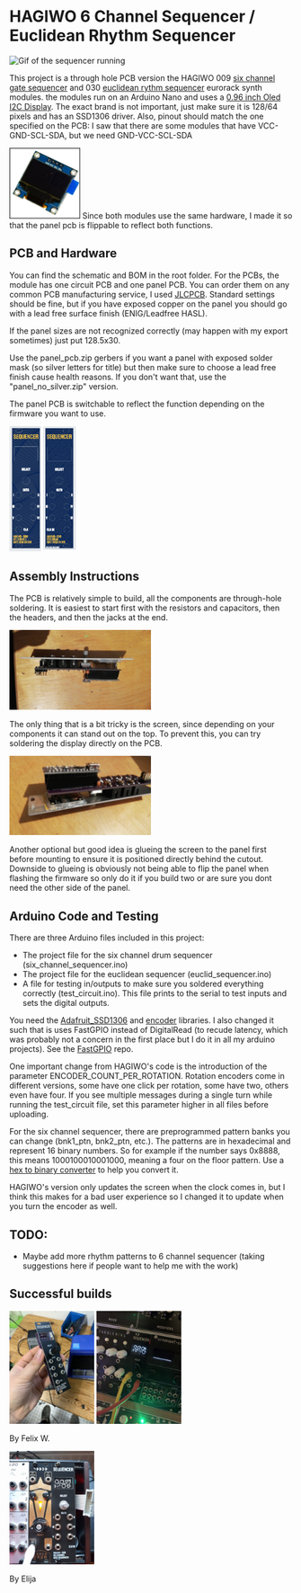 # HAGIWO 6 Channel Sequencer / Euclidean Rhythm Sequencer

![Gif of the sequencer running](images/euclid.gif)

This project is a through hole PCB version the HAGIWO 009 [six channel gate sequencer](https://www.youtube.com/watch?v=YszdC8YdFl0&t=29s) and 030 [euclidean rythm sequencer](https://www.youtube.com/watch?v=lkoBfiq6KPY) eurorack synth modules. the modules run on an Arduino Nano and uses a [0.96 inch Oled I2C Display](https://www.ebay.de/itm/255303518853). The exact brand is not important, just make sure it is 128/64 pixels and has an SSD1306 driver.
Also, pinout should match the one specified on the PCB:
I saw that there are some modules that have VCC-GND-SCL-SDA, but we need GND-VCC-SCL-SDA

<img src="images/display.jpg" width="25%" height="25%">
Since both modules use the same hardware, I made it so that the panel pcb is flippable to reflect both functions.


## PCB and Hardware

You can find the schematic and BOM in the root folder.
For the PCBs, the module has one circuit PCB and one panel PCB. 
You can order them on any common PCB manufacturing service, I used [JLCPCB](https://jlcpcb.com/).
Standard settings should be fine, but if you have exposed copper on the panel you should go with a lead free surface finish (ENIG/Leadfree HASL).

If the panel sizes are not recognized correctly (may happen with my export sometimes) just put 128.5x30.

Use the panel_pcb.zip gerbers if you want a panel with exposed solder mask (so silver letters for title) but then make sure to choose a lead free finish cause health reasons.
If you don't want that, use the "panel_no_silver.zip" version.

The panel PCB is switchable to reflect the function depending on the firmware you want to use.    

<img src="images/panel.png" width="25%" height="25%">
    
    
## Assembly Instructions

The PCB is relatively simple to build, all the components are through-hole soldering.
It is easiest to start first with the resistors and capacitors, then the headers, and then the jacks at the end.    

<img src="images/side.jpg" width="50%" height="50%">

The only thing that is a bit tricky is the screen, since depending on your components it can stand out on the top. 
To prevent this, you can try soldering the display directly on the PCB.    

<img src="images/screen.jpg" width="50%" height="50%">

Another optional but good idea is glueing the screen to the panel first before mounting to ensure it is positioned directly behind the cutout.
Downside to glueing is obviously not being able to flip the panel when flashing the firmware so only do it if you build two or are sure you dont need the other side of the panel.


## Arduino Code and Testing

There are three Arduino files included in this project:
- The project file for the six channel drum sequencer (six_channel_sequencer.ino)
- The project file for the euclidean sequencer        (euclid_sequencer.ino)
- A file for testing in/outputs to make sure you soldered everything correctly (test_circuit.ino). This file prints to the serial to test inputs and sets the digital outputs.

You need the [Adafruit_SSD1306](https://www.arduino.cc/reference/en/libraries/adafruit-ssd1306/) and [encoder](https://www.arduino.cc/reference/en/libraries/encoder/) libraries.
I also changed it such that is uses FastGPIO instead of DigitalRead (to recude latency, which was probably not a concern in the first place but I do it in all my arduino projects). See the [FastGPIO](https://github.com/pololu/fastgpio-arduino) repo.

One important change from HAGIWO's code is the introduction of the parameter ENCODER_COUNT_PER_ROTATION. 
Rotation encoders come in different versions, some have one click per rotation, some have two, others even have four. If you see multiple messages during a single turn while running the test_circuit file, set this parameter higher in all files before uploading.

For the six channel sequencer, there are preprogrammed pattern banks you can change (bnk1_ptn, bnk2_ptn, etc.). The patterns are in hexadecimal and represent 16 binary numbers. So for example if the number says 0x8888, this means 1000100010001000, meaning a four on the floor pattern. Use a [hex to binary converter](https://www.rapidtables.com/convert/number/hex-to-binary.html) to help you convert it.

HAGIWO's version only updates the screen when the clock comes in, but I think this makes for a bad user experience so I changed it to update when you turn the encoder as well. 

## TODO:
- Maybe add more rhythm patterns to 6 channel sequencer (taking suggestions here if people want to help me with the work)


## Successful builds
<img src="images/build_felix.jpeg" width="30%" height="30%"> <img src="images/build_felix2.jpeg" width="30%" height="30%">

By Felix W.

<img src="images/build_elijah.jpeg" width="30%" height="30%">

By Elija

